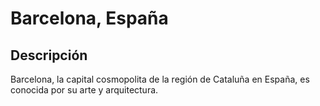 # Barcelona, España

## Descripción
Barcelona, la capital cosmopolita de la región de Cataluña en España, es conocida por su arte y arquitectura.